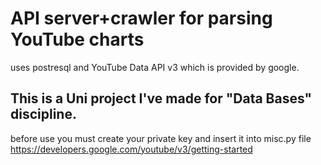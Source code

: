# API server+crawler for parsing YouTube charts  
uses postresql and YouTube Data API v3 which is provided by google.    

## This is a Uni project I've made for "Data Bases" discipline.   

before use you must create your private key and insert it into misc.py file  
https://developers.google.com/youtube/v3/getting-started
